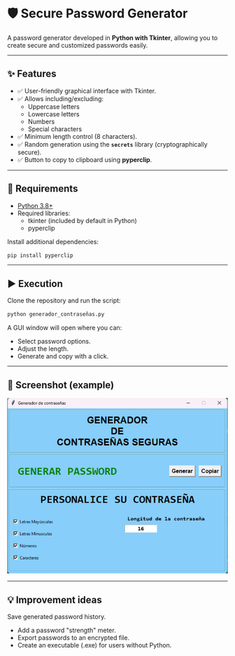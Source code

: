 # 🛡️ Secure Password Generator

A password generator developed in **Python with Tkinter**, allowing you to create secure and customized passwords easily.

---

## ✨ Features

- ✅ User-friendly graphical interface with Tkinter.
- ✅ Allows including/excluding:
  - Uppercase letters
  - Lowercase letters
  - Numbers
  - Special characters
- ✅ Minimum length control (8 characters).
- ✅ Random generation using the **`secrets`** library (cryptographically secure).
- ✅ Button to copy to clipboard using **pyperclip**.

---

## 🚀 Requirements

- [Python 3.8+](https://www.python.org/downloads/)  
- Required libraries:  
  - tkinter (included by default in Python)  
  - pyperclip  

Install additional dependencies:

```bash
pip install pyperclip
```

---

## ▶️ Execution
Clone the repository and run the script:

```bash
python generador_contraseñas.py
```

A GUI window will open where you can:

- Select password options.
- Adjust the length.
- Generate and copy with a click.

---

## 📸 Screenshot (example)
![Password Generator](https://github.com/albertoh88/generador_de_contrasenhas/blob/main/generador_de_contrasenhas.png)

---

## 💡 Improvement ideas

Save generated password history.

- Add a password "strength" meter.
- Export passwords to an encrypted file.
- Create an executable (.exe) for users without Python.
